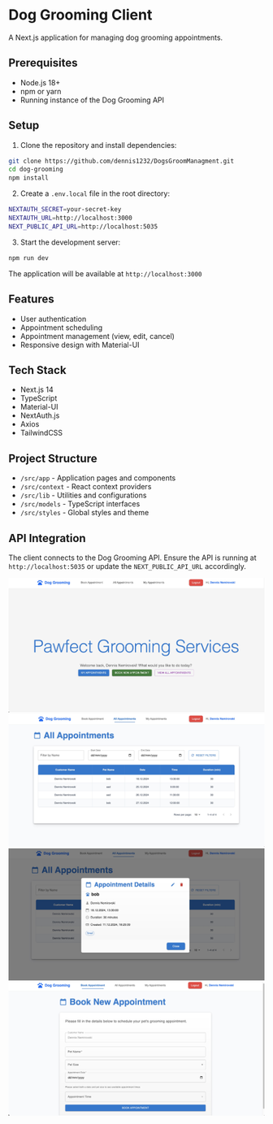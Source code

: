 # Dog Grooming Client

A Next.js application for managing dog grooming appointments.

## Prerequisites

- Node.js 18+
- npm or yarn
- Running instance of the Dog Grooming API

## Setup

1. Clone the repository and install dependencies:

```bash
git clone https://github.com/dennis1232/DogsGroomManagment.git
cd dog-grooming
npm install
```

2. Create a `.env.local` file in the root directory:

```bash
NEXTAUTH_SECRET=your-secret-key
NEXTAUTH_URL=http://localhost:3000
NEXT_PUBLIC_API_URL=http://localhost:5035
```

3. Start the development server:

```bash
npm run dev
```

The application will be available at `http://localhost:3000`

## Features

- User authentication
- Appointment scheduling
- Appointment management (view, edit, cancel)
- Responsive design with Material-UI

## Tech Stack

- Next.js 14
- TypeScript
- Material-UI
- NextAuth.js
- Axios
- TailwindCSS

## Project Structure

- `/src/app` - Application pages and components
- `/src/context` - React context providers
- `/src/lib` - Utilities and configurations
- `/src/models` - TypeScript interfaces
- `/src/styles` - Global styles and theme

## API Integration

The client connects to the Dog Grooming API. Ensure the API is running at `http://localhost:5035` or update the `NEXT_PUBLIC_API_URL` accordingly.

![Logo](public/photo3.jpeg)
![Logo](public/photo1.jpeg)
![Logo](public/photo2.jpeg)
![Logo](public/photo5.jpeg)
